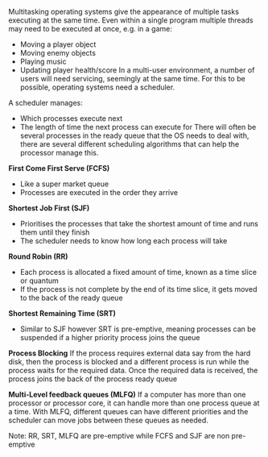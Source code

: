 Multitasking operating systems give the appearance of multiple tasks executing at the same time.
Even within a single program multiple threads may need to be executed at once, e.g. in a game:
- Moving a player object
- Moving enemy objects
- Playing music
- Updating player health/score
In a multi-user environment, a number of users will need servicing, seemingly at the same time.
For this to be possible, operating systems need a scheduler.

A scheduler manages:
- Which processes execute next
- The length of time the next process can execute for
There will often be several processes in the ready queue that the OS needs to deal with, there are several different scheduling algorithms that can help the processor manage this.

**First Come First Serve (FCFS)**
- Like a super market queue
- Processes are executed in the order they arrive

**Shortest Job First (SJF)**
- Prioritises the processes that take the shortest amount of time and runs them until they finish
- The scheduler needs to know how long each process will take

**Round Robin (RR)**
- Each process is allocated a fixed amount of time, known as a time slice or quantum
- If the process is not complete by the end of its time slice, it gets moved to the back of the ready queue

**Shortest Remaining Time (SRT)**
- Similar to SJF however SRT is pre-emptive, meaning processes can be suspended if a higher priority process joins the queue

**Process Blocking**
If the process requires external data say from the hard disk, then the process is blocked and a different process is run while the process waits for the required data. Once the required data is received, the process joins the back of the process ready queue

**Multi-Level feedback queues (MLFQ)**
If a computer has more than one processor or processor core, it can handle more than one process queue at a time.
With MLFQ, different queues can have different priorities and the scheduler can move jobs between these queues as needed.

Note: RR, SRT, MLFQ are pre-emptive while FCFS and SJF are non pre-emptive